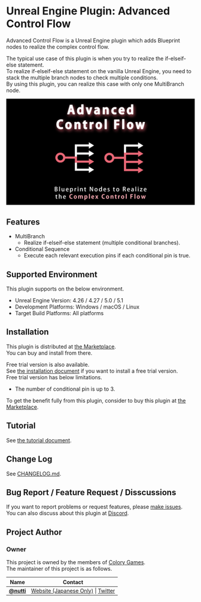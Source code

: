 # Unreal Engine Plugin: Advanced Control Flow

Advanced Control Flow is a Unreal Engine plugin which adds Blueprint nodes to realize the complex control flow.

The typical use case of this plugin is when you try to realize the if-elseif-else statement.  
To realize if-elseif-else statement on the vanilla Unreal Engine, you need to stack the multiple branch nodes to check multiple conditions.  
By using this plugin, you can realize this case with only one MultiBranch node.

![](docs/images/thumbnail/advanced_control_flow.png)

## Features

* MultiBranch
  * Realize if-elseif-else statement (multiple conditional branches).
* Conditional Sequence
  * Execute each relevant execution pins if each conditional pin is true.

## Supported Environment

This plugin supports on the below environment.

* Unreal Engine Version: 4.26 / 4.27 / 5.0 / 5.1
* Development Platforms: Windows / macOS / Linux
* Target Build Platforms: All platforms

## Installation

This plugin is distributed at [the Marketplace](https://www.unrealengine.com/marketplace/en-US/product/advanced-control-flow).  
You can buy and install from there.

Free trial version is also available.  
See [the installation document](docs/installation.md) if you want to install a free trial version.  
Free trial version has below limitations.

* The number of conditional pin is up to 3.

To get the benefit fully from this plugin, consider to buy this plugin at [the Marketplace](https://www.unrealengine.com/marketplace/en-US/product/advanced-control-flow).

## Tutorial

See [the tutorial document](docs/tutorial.md).

## Change Log

See [CHANGELOG.md](CHANGELOG.md).

## Bug Report / Feature Request / Disscussions

If you want to report problems or request features, please [make issues](https://github.com/colory-games/UEPlugin-AdvancedControlFlow/issues).  
You can also discuss about this plugin at [Discord](https://discord.gg/F9cRxfAuJd).

## Project Author

### Owner

This project is owned by the members of [Colory Games](https://colory-games.net/).  
The maintainer of this project is as follows.

|Name|Contact|
|---|---|
|[**@nutti**](https://github.com/nutti)|[Website (Japanese Only)](https://colorful-pico.net/) \| [Twitter](https://twitter.com/nutti__)|
